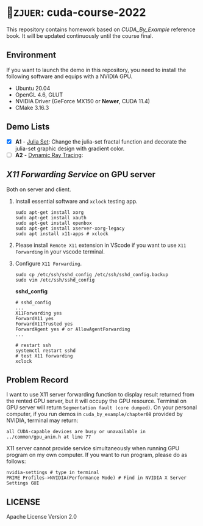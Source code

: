 # :rocket:`ZJUER`: cuda-course-2022

This repository contains homework based on _CUDA_By_Example_ reference book. It will be updated continuously until the course final.

## Environment
If you want to launch the demo in this repository, you need to install the following software and equips with a NVIDIA GPU.
- Ubuntu 20.04
- OpenGL 4.6, GLUT
- NVIDIA Driver (GeForce MX150 or **Newer**, CUDA 11.4)
- CMake 3.16.3


## Demo Lists
- [x] **A1** - [Julia Set](A1/README.md): Change the julia-set fractal function and decorate the julia-set graphic design with gradient color.
- [ ] **A2** - [Dynamic Ray Tracing](A2/README.md):

## _X11 Forwarding Service_ on GPU server
Both on server and client.
1. Install essential software and `xclock` testing app.
    ```shell
    sudo apt-get install xorg
    sudo apt-get install xauth
    sudo apt-get install openbox
    sudo apt-get install xserver-xorg-legacy
    sudo apt install x11-apps # xclock
    ```
2. Please install `Remote X11` extension in VScode if you want to use `X11 Forwarding` in your vscode terminal.
3. Configure `X11 Forwarding`.
    ```shell
    sudo cp /etc/ssh/sshd_config /etc/ssh/sshd_config.backup
    sudo vim /etc/ssh/sshd_config
    ```
    **sshd_config**
    ```vim
    # sshd_config
    ...
    X11Forwarding yes
    ForwardX11 yes
    ForwardX11Trusted yes
    ForwardAgent yes # or AllowAgentForwarding
    ...
    ```

    ```shell
    # restart ssh
    systemctl restart sshd
    # test X11 forwarding
    xclock
    ```

## Problem Record
I want to use X11 server forwarding function to display result returned from the rented GPU server, but it will occupy the GPU resource. Terminal on GPU server will return `Segmentation fault (core dumped)`. On your personal computer, if you run demos in `cuda_by_example/chapter08` provided by NVIDIA, terminal may return:
```shell
all CUDA-capable devices are busy or unavailable in ../common/gpu_anim.h at line 77
``` 

X11 server cannot provide service simultaneously when running GPU program on my own computer. If you want to run program, please do as follows:
```shell
nvidia-settings # type in terminal
PRIME Profiles->NVIDIA(Performance Mode) # Find in NVIDIA X Server Settings GUI
```


## LICENSE
Apache License Version 2.0